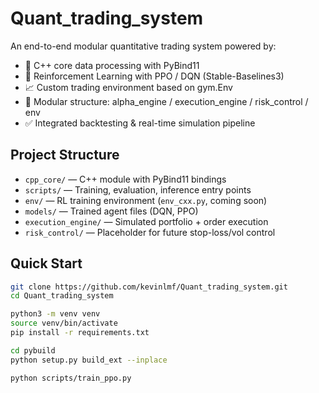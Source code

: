 # Quant_trading_system

An end-to-end modular quantitative trading system powered by:
- 🧠 C++ core data processing with PyBind11
- 🤖 Reinforcement Learning with PPO / DQN (Stable-Baselines3)
- 📈 Custom trading environment based on gym.Env
- 🧩 Modular structure: alpha_engine / execution_engine / risk_control / env
- ✅ Integrated backtesting & real-time simulation pipeline

## Project Structure
- `cpp_core/` — C++ module with PyBind11 bindings
- `scripts/` — Training, evaluation, inference entry points
- `env/` — RL training environment (`env_cxx.py`, coming soon)
- `models/` — Trained agent files (DQN, PPO)
- `execution_engine/` — Simulated portfolio + order execution
- `risk_control/` — Placeholder for future stop-loss/vol control

## Quick Start

```bash
git clone https://github.com/kevinlmf/Quant_trading_system.git
cd Quant_trading_system

python3 -m venv venv
source venv/bin/activate
pip install -r requirements.txt

cd pybuild
python setup.py build_ext --inplace

python scripts/train_ppo.py

